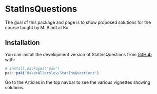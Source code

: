 
<!-- README.md is generated from README.Rmd. Please edit that file -->

# StatInsQuestions

<!-- badges: start -->
<!-- badges: end -->

The goal of this package and page is to show proposed solutions for the
course taught by M. Bladt at Ku.

## Installation

You can install the development version of StatInsQuestions from
[GitHub](https://github.com/) with:

``` r
# install.packages("pak")
pak::pak("OskarAllerslev/StatInsQuestions")
```

Go to the Articles in the top navbar to see the various vignettes
showing solutions.
